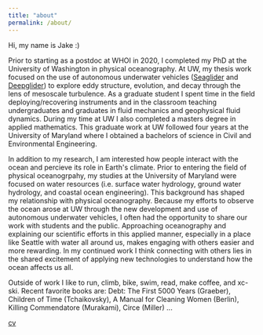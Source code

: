 ```yaml
---
title: "about"
permalink: /about/
---
```


Hi, my name is Jake :)  

Prior to starting as a postdoc at WHOI in 2020, I completed my PhD at the University of Washington in physical oceanography. At UW, my thesis work focused on the use of autonomous underwater vehicles ([Seaglider](https://www.youtube.com/watch?v=oPeLpNZB5UY) and [Deepglider](https://www.youtube.com/watch?v=Oxj1SBWSHN8)) to explore eddy structure, evolution, and decay through the lens of mesoscale turbulence. As a graduate student I spent time in the field deploying/recovering instruments and in the classroom teaching undergraduates and graduates in fluid mechanics and geophysical fluid dynamics. During my time at UW I also completed a masters degree in applied mathematics. This graduate work at UW followed four years at the University of Maryland where I obtained a bachelors of science in Civil and Environmental Engineering.  

In addition to my research, I am interested how people interact with the ocean and percieve its role in Earth's climate. Prior to entering the field of physical oceanogrpahy, my studies at the University of Maryland were focused on water resources (i.e. surface water hydrology, ground water hydrology, and coastal ocean engineering). This background has shaped my relationship with physical oceanography. Because my efforts to observe the ocean arose at UW through the new development and use of autonomous underwater vehicles, I often had the opportunity to share our work with students and the public. Approaching oceanography and explaining our scientific efforts in this applied manner, especially in a place like Seattle with water all around us, makes engaging with others easier and more rewarding. In my continued work I think connecting with others lies in the shared excitement of applying new technologies to understand how the ocean affects us all.  

Outside of work I like to run, climb, bike, swim, read, make coffee, and xc-ski. Recent favorite books are: Debt: The First 5000 Years (Graeber), Children of Time (Tchaikovsky), A Manual for Cleaning Women (Berlin), Killing Commendatore (Murakami), Circe (Miller) ... 

[cv][1]

[1]: /assets/documents/Steinberg_CV_2021_nov_11.pdf
